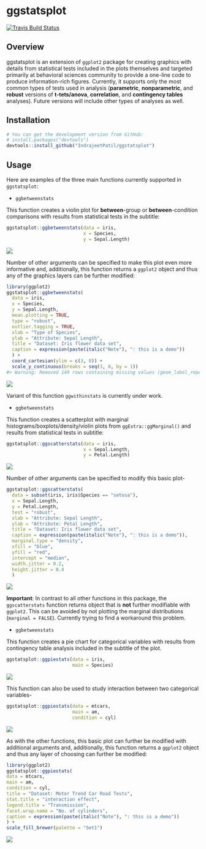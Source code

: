 
<!-- README.md is generated from README.Rmd. Please edit that file -->

ggstatsplot
===========

[![Travis Build Status](https://travis-ci.org/IndrajeetPatil/ggstatsplot.svg?branch=master)](https://travis-ci.org/IndrajeetPatil/ggstatsplot)

Overview
--------

ggstatsplot is an extension of `ggplot2` package for creating graphics with details from statistical tests included in the plots themselves and targeted primarily at behavioral sciences community to provide a one-line code to produce information-rich figures. Currently, it supports only the most common types of tests used in analysis (**parametric**, **nonparametric**, and **robust** versions of **t-tets/anova**, **correlation**, and **contingency tables** analyses). Future versions will include other types of analyses as well.

Installation
------------

``` r
# You can get the development version from GitHub:
# install.packages("devtools")
devtools::install_github("IndrajeetPatil/ggstatsplot")
```

Usage
-----

Here are examples of the three main functions currently supported in `ggstatsplot`:

-   `ggbetweenstats`

This function creates a violin plot for **between**-group or **between**-condition comparisons with results from statistical tests in the subtitle:

``` r
ggstatsplot::ggbetweenstats(data = iris, 
                            x = Species, 
                            y = Sepal.Length)
```

![](man/figures/README-unnamed-chunk-3-1.png)

Number of other arguments can be specified to make this plot even more informative and, additionally, this function returns a `ggplot2` object and thus any of the graphics layers can be further modified:

``` r
library(ggplot2)
ggstatsplot::ggbetweenstats(
  data = iris,
  x = Species,
  y = Sepal.Length,
  mean.plotting = TRUE,
  type = "robust",
  outlier.tagging = TRUE,
  xlab = "Type of Species",
  ylab = "Attribute: Sepal Length",
  title = "Dataset: Iris flower data set",
  caption = expression(paste(italic("Note"), ": this is a demo"))
  ) +
  coord_cartesian(ylim = c(3, 8)) + 
  scale_y_continuous(breaks = seq(3, 8, by = 1))
#> Warning: Removed 149 rows containing missing values (geom_label_repel).
```

![](man/figures/README-unnamed-chunk-4-1.png)

Variant of this function `ggwithinstats` is currently under work.

-   `ggbetweenstats`

This function creates a scatterplot with marginal histograms/boxplots/density/violin plots from `ggExtra::ggMarginal()` and results from statistical tests in subtitle:

``` r
ggstatsplot::ggscatterstats(data = iris, 
                            x = Sepal.Length, 
                            y = Petal.Length)
```

![](man/figures/README-unnamed-chunk-5-1.png)

Number of other arguments can be specified to modify this basic plot-

``` r
ggstatsplot::ggscatterstats(
  data = subset(iris, iris$Species == "setosa"),
  x = Sepal.Length,
  y = Petal.Length,
  test = "robust",
  xlab = "Attribute: Sepal Length",
  ylab = "Attribute: Petal Length",
  title = "Dataset: Iris flower data set",
  caption = expression(paste(italic("Note"), ": this is a demo")),
  marginal.type = "density",
  xfill = "blue",
  yfill = "red",
  intercept = "median",
  width.jitter = 0.2,
  height.jitter = 0.4
  ) 
```

![](man/figures/README-unnamed-chunk-6-1.png)

**Important**: In contrast to all other functions in this package, the `ggscatterstats` function returns object that is **not** further modifiable with `ggplot2`. This can be avoided by not plotting the marginal distributions (`marginal = FALSE`). Currently trying to find a workaround this problem.

-   `ggbetweenstats`

This function creates a pie chart for categorical variables with results from contingency table analysis included in the subtitle of the plot.

``` r
ggstatsplot::ggpiestats(data = iris,
                        main = Species)
```

![](man/figures/README-unnamed-chunk-7-1.png)

This function can also be used to study interaction between two categorical variables-

``` r
ggstatsplot::ggpiestats(data = mtcars,
                        main = am,
                        condition = cyl)
```

![](man/figures/README-unnamed-chunk-8-1.png)

As with the other functions, this basic plot can further be modified with additional arguments and, additionally, this function returns a `ggplot2` object and thus any layer of choosing can further be modified:

``` r
library(ggplot2)
ggstatsplot::ggpiestats(
data = mtcars,
main = am,
condition = cyl,
title = "Dataset: Motor Trend Car Road Tests",
stat.title = "interaction effect",
legend.title = "Transmission",
facet.wrap.name = "No. of cylinders",
caption = expression(paste(italic("Note"), ": this is a demo"))
) +
scale_fill_brewer(palette = "Set1")
```

![](man/figures/README-unnamed-chunk-9-1.png)
